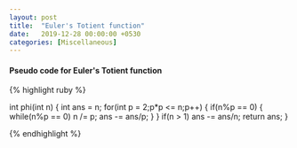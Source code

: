 ```yaml
---
layout: post
title:  "Euler's Totient function"
date:   2019-12-28 00:00:00 +0530
categories: [Miscellaneous]
---
```


#### Pseudo code for Euler's Totient function

{% highlight ruby %}

int phi(int n)
{
	int ans = n;
	for(int p = 2;p*p <= n;p++)
	{
	  if(n%p == 0)
	  {
		while(n%p == 0)
			n /= p;
		ans -= ans/p;
	  }
	}
	if(n > 1) ans -= ans/n;
	return ans;
}

{% endhighlight %}